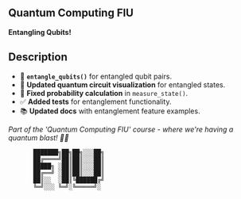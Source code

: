 ## Quantum Computing FIU
**Entangling Qubits!**

## Description
- 🔄 **`entangle_qubits()`** for entangled qubit pairs.
- 🌌 **Updated quantum circuit visualization** for entangled states.
- 🐞 **Fixed probability calculation** in `measure_state()`.
- ✅ **Added tests** for entanglement functionality.
- 📚 **Updated docs** with entanglement feature examples.

_Part of the 'Quantum Computing FIU' course - where we're having a quantum blast! 🚀🌠_
        
           ███████╗██╗██╗░░░██╗       
           ██╔════╝██║██║░░░██║       
           █████╗ ░██║██║░░░██║       
           ██╔══╝ ░██║██║░░░██║       
           ██║░░  ░██║╚██████╔╝       
           ╚═╝░░░ ╚═╝░╚═════╝░       
